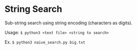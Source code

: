 # String Search
Sub-string search using string encoding (characters as digits).

Usage: `$ python3 <text file> <string to search>`

Ex. `$ python3 naive_search.py big.txt`
